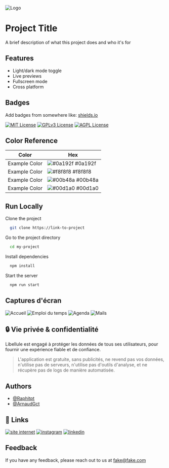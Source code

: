 
![Logo](https://dev-to-uploads.s3.amazonaws.com/uploads/articles/th5xamgrr6se0x5ro4g6.png)


# Project Title

A brief description of what this project does and who it's for


## Features

- Light/dark mode toggle
- Live previews
- Fullscreen mode
- Cross platform


## Badges

Add badges from somewhere like: [shields.io](https://shields.io/)

[![MIT License](https://img.shields.io/badge/License-MIT-green.svg)](https://choosealicense.com/licenses/mit/)
[![GPLv3 License](https://img.shields.io/badge/License-GPL%20v3-yellow.svg)](https://opensource.org/licenses/)
[![AGPL License](https://img.shields.io/badge/license-AGPL-blue.svg)](http://www.gnu.org/licenses/agpl-3.0)

## Color Reference

| Color             | Hex                                                                |
| ----------------- | ------------------------------------------------------------------ |
| Example Color | ![#0a192f](https://via.placeholder.com/10/0a192f?text=+) #0a192f |
| Example Color | ![#f8f8f8](https://via.placeholder.com/10/f8f8f8?text=+) #f8f8f8 |
| Example Color | ![#00b48a](https://via.placeholder.com/10/00b48a?text=+) #00b48a |
| Example Color | ![#00d1a0](https://via.placeholder.com/10/00b48a?text=+) #00d1a0 |


## Run Locally

Clone the project

```bash
  git clone https://link-to-project
```

Go to the project directory

```bash
  cd my-project
```

Install dependencies

```bash
  npm install
```

Start the server

```bash
  npm run start
```


## Captures d'écran

![Accueil](https://github.com/LibelluleApp/LibelluleApp/blob/main/public/Accueil.png)
![Emploi du temps](https://github.com/LibelluleApp/LibelluleApp/blob/main/public/Emploi_du_temps.png)
![Agenda](https://github.com/LibelluleApp/LibelluleApp/blob/main/public/Agenda.png)
![Mails](https://github.com/LibelluleApp/LibelluleApp/blob/main/public/Mails.png)


## 🔒 Vie privée & confidentialité
Libellule est engagé à protéger les données de tous ses utilisateurs, pour fournir une expérience fiable et de confiance.

>L'application est gratuite, sans publicités, ne revend pas vos données, n'utilise pas de serveurs, n'utilise pas d'outils d'analyse, et ne récupère pas de logs de manière automatisée.

## Authors

- [@Raphitpt](https://www.github.com/ArnaudGct)
- [@ArnaudGct](https://www.github.com/Raphitpt)


## 🔗 Links
[![site internet](https://img.shields.io/badge/my_portfolio-000?style=for-the-badge&logo=ko-fi&logoColor=white)](https://katherineoelsner.com/)
[![instagram](https://img.shields.io/badge/Instagram-E4405F?style=for-the-badge&logo=instagram&logoColor=white)](https://instagram.com/)
[![linkedin](https://img.shields.io/badge/linkedin-0A66C2?style=for-the-badge&logo=linkedin&logoColor=white)](https://www.linkedin.com/)


## Feedback

If you have any feedback, please reach out to us at fake@fake.com

